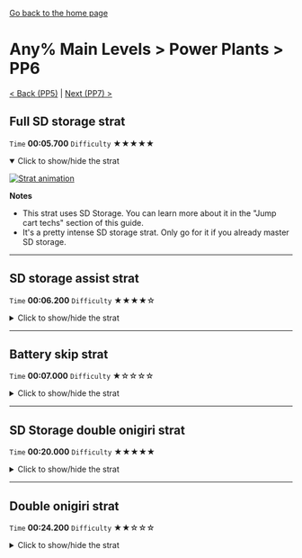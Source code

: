 [Go back to the home page](https://github.com/Doublevil/scbspeedrun)

# Any% Main Levels > Power Plants > PP6

[< Back (PP5)](https://github.com/Doublevil/scbspeedrun/blob/main/levels/any_ml/pp/PP5.md) | [Next (PP7) >](https://github.com/Doublevil/scbspeedrun/blob/main/levels/any_ml/pp/PP7.md)

## Full SD storage strat

`Time` **00:05.700** `Difficulty` ★★★★★
<details open>
  <summary>Click to show/hide the strat</summary>

  [![Strat animation](https://github.com/Doublevil/scbspeedrun/blob/main/media/levels/pp/PP6_FullSDStrat.webp)](https://github.com/Doublevil/scbspeedrun/blob/main/media/levels/pp/PP6_FullSDStrat.mp4?raw=true)

  **Notes**
  - This strat uses SD Storage. You can learn more about it in the "Jump cart techs" section of this guide.
  - It's a pretty intense SD storage strat. Only go for it if you already master SD storage.
</details>

---
## SD storage assist strat

`Time` **00:06.200** `Difficulty` ★★★★☆
<details>
  <summary>Click to show/hide the strat</summary>

  [![Strat animation](https://github.com/Doublevil/scbspeedrun/blob/main/media/levels/pp/PP6_SDStrat.webp)](https://github.com/Doublevil/scbspeedrun/blob/main/media/levels/pp/PP6_SDStrat.mp4?raw=true)

  **Notes**
  - This strat uses SD Storage. You can learn more about it in the "Jump cart techs" section of this guide.
</details>

---
## Battery skip strat

`Time` **00:07.000** `Difficulty` ★☆☆☆☆
<details>
  <summary>Click to show/hide the strat</summary>

  [![Strat animation](https://github.com/Doublevil/scbspeedrun/blob/main/media/levels/pp/PP6_BatterySkipStrat.webp)](https://github.com/Doublevil/scbspeedrun/blob/main/media/levels/pp/PP6_BatterySkipStrat.mp4?raw=true)
</details>

---
## SD Storage double onigiri strat

`Time` **00:20.000** `Difficulty` ★★★★★
<details>
  <summary>Click to show/hide the strat</summary>

  [![Strat animation](https://github.com/Doublevil/scbspeedrun/blob/main/media/levels/pp/PP6_SDSDoubleOnigiri.webp)](https://github.com/Doublevil/scbspeedrun/blob/main/media/levels/pp/PP6_SDSDoubleOnigiri.mp4?raw=true)

  **Notes**
  - Hey, that's cheating!
  - Even if you master SD storage, this one is really hard, because you also have to perfectly adjust when to do an SD storage dash.
  - It is considerably faster than the other, more intended strat, but it's also really easy to mess up and waste time.
  - If you run out of dash, leave the onigiri up there while you fall down and climb up again. This will save you some time over restarting the level.
  - It also has some leniency. If you swap-dash once or twice without collecting the onigiri in the process, don't give up, you can still make it to the top sometimes.
  - Practicing onigiri SD storage on the onigiri without moving it at first is best.
</details>

---
## Double onigiri strat

`Time` **00:24.200** `Difficulty` ★★☆☆☆
<details>
  <summary>Click to show/hide the strat</summary>

  [![Strat animation](https://github.com/Doublevil/scbspeedrun/blob/main/media/levels/pp/PP6_DoubleOnigiriStrat.webp)](https://github.com/Doublevil/scbspeedrun/blob/main/media/levels/pp/PP6_DoubleOnigiriStrat.mp4?raw=true)

  **Notes**
  - It's hard to get in this fully optimized form, but if you slow down a little bit here and there, it shouldn't be too difficult.
</details>

